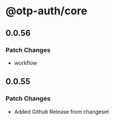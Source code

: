 # @otp-auth/core

## 0.0.56

### Patch Changes

- workflow

## 0.0.55

### Patch Changes

- Added Github Release from changeset
